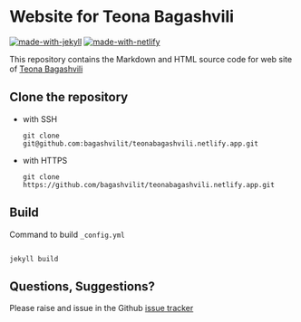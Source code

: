 # Website for Teona Bagashvili

[![made-with-jekyll](https://img.shields.io/badge/Made%20with-Jekyll-orange.svg)](https://jekyllrb.com/) [![made-with-netlify](https://img.shields.io/badge/Made%20with-Netlify-orange.svg)](https://www.netlify.com/)

This repository contains the Markdown and HTML source code for web site of [Teona Bagashvili](https://teonabagashvili.netlify.app/)

## Clone the repository
- with SSH

  `git clone git@github.com:bagashvilit/teonabagashvili.netlify.app.git`

- with HTTPS

  `git clone https://github.com/bagashvilit/teonabagashvili.netlify.app.git`

## Build

Command to build `_config.yml`

```

jekyll build

```

## Questions, Suggestions?

Please raise and issue in the Github [issue tracker](https://github.com/bagashvilit/teonabagashvili.netlify.app/issues)
